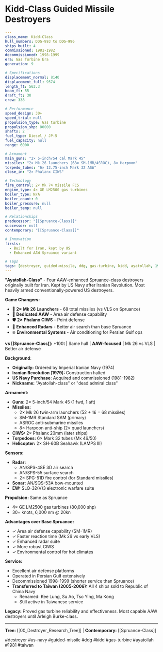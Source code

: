 # Kidd-Class Guided Missile Destroyers

```yaml
---
class_name: Kidd-Class
hull_numbers: DDG-993 to DDG-996
ships_built: 4
commissioned: 1981-1982
decommissioned: 1998-1999
era: Gas Turbine Era
generation: 9

# Specifications
displacement_normal: 8140
displacement_full: 9574
length_ft: 563.3
beam_ft: 55
draft_ft: 30
crew: 338

# Performance
speed_design: 30+
speed_trial: null
propulsion_type: Gas turbine
propulsion_shp: 80000
shafts: 2
fuel_type: Diesel / JP-5
fuel_capacity: null
range: 6000

# Armament
main_guns: "2× 5-inch/54 cal Mark 45"
missiles: "2× Mk 26 launchers (68× SM-1MR/ASROC), 8× Harpoon"
torpedo_tubes: "6× 12.75-inch Mark 32 ASW"
close_in: "2× Phalanx CIWS"

# Technology
fire_control: 2× Mk 74 missile FCS
engine_type: 4× GE LM2500 gas turbines
boiler_type: N/A
boiler_count: 0
boiler_pressure: null
boiler_temp: null

# Relationships
predecessor: "[[Spruance-Class]]"
successor: null
contemporary: "[[Spruance-Class]]"

# Innovation
firsts:
  - Built for Iran, kept by US
  - Enhanced AAW Spruance variant

# Tags
tags: [destroyer, guided-missile, ddg, gas-turbine, kidd, ayatollah, 1981]
---
```

**"Ayatollah-Class"** - Four AAW-enhanced Spruance-class destroyers originally built for Iran. Kept by US Navy after Iranian Revolution. Most heavily armed conventionally-powered US destroyers.

**Game Changers:**
- 🚀 **2× Mk 26 Launchers** - 68 total missiles (vs VLS on Spruance)
- 🎯 **Dedicated AAW** - Area air defense capability
- 🛡️ **2× Phalanx CIWS** - Point defense
- 📡 **Enhanced Radars** - Better air search than base Spruance
- ❄️ **Environmental Systems** - Air conditioning for Persian Gulf ops

**vs [[Spruance-Class]]:** +100t | Same hull | **AAW-focused** | Mk 26 vs VLS | Better air defense

**Background:**
- **Originally:** Ordered by Imperial Iranian Navy (1974)
- **Iranian Revolution (1979):** Construction halted
- **US Navy Purchase:** Acquired and commissioned (1981-1982)
- **Nickname:** "Ayatollah-class" or "dead admiral class"

**Armament:**
- **Guns:** 2× 5-inch/54 Mark 45 (1 fwd, 1 aft)
- **Missiles:**
  - 2× Mk 26 twin-arm launchers (52 + 16 = 68 missiles)
  - SM-1MR Standard SAM (primary)
  - ASROC anti-submarine missiles
  - 8× Harpoon anti-ship (2× quad launchers)
- **CIWS:** 2× Phalanx 20mm (later ships)
- **Torpedoes:** 6× Mark 32 tubes (Mk 46/50)
- **Helicopter:** 2× SH-60B Seahawk (LAMPS III)

**Sensors:**
- **Radar:**
  - AN/SPS-48E 3D air search
  - AN/SPS-55 surface search
  - 2× SPG-51D fire control (for Standard missiles)
- **Sonar:** AN/SQS-53A bow-mounted
- **EW:** SLQ-32(V)3 electronic warfare suite

**Propulsion:** Same as Spruance
- 4× GE LM2500 gas turbines (80,000 shp)
- 30+ knots, 6,000 nm @ 20kn

**Advantages over Base Spruance:**
- ✓ Area air defense capability (SM-1MR)
- ✓ Faster reaction time (Mk 26 vs early VLS)
- ✓ Enhanced radar suite
- ✓ More robust CIWS
- ✓ Environmental control for hot climates

**Service:**
- Excellent air defense platforms
- Operated in Persian Gulf extensively
- Decommissioned 1998-1999 (shorter service than Spruance)
- **Transferred to Taiwan (2005-2006):** All 4 ships sold to Republic of China Navy
  - Renamed: Kee Lung, Su Ao, Tso Ying, Ma Kong
  - Still active in Taiwanese service

**Legacy:** Proved gas turbine reliability and effectiveness. Most capable AAW destroyers until Arleigh Burke-class.

---
**Tree:** [[00_Destroyer_Research_Tree]] | **Contemporary:** [[Spruance-Class]]

#destroyer #us-navy #guided-missile #ddg #kidd #gas-turbine #ayatollah #1981 #taiwan
